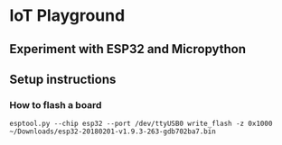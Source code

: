 # IoT Playground
## Experiment with ESP32 and Micropython

## Setup instructions

### How to flash a board

```
esptool.py --chip esp32 --port /dev/ttyUSB0 write_flash -z 0x1000 ~/Downloads/esp32-20180201-v1.9.3-263-gdb702ba7.bin
```
